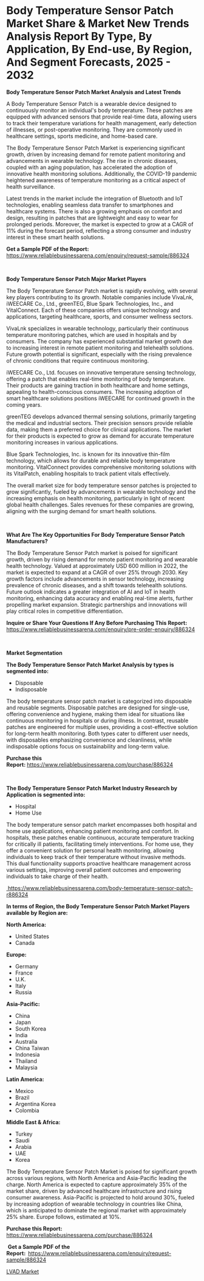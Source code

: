<p><h1>Body Temperature Sensor Patch Market Share & Market New Trends Analysis Report By Type, By Application, By End-use, By Region, And Segment Forecasts, 2025 - 2032</h1></p><p><strong>Body Temperature Sensor Patch Market Analysis and Latest Trends</strong></p>
<p><p>A Body Temperature Sensor Patch is a wearable device designed to continuously monitor an individual's body temperature. These patches are equipped with advanced sensors that provide real-time data, allowing users to track their temperature variations for health management, early detection of illnesses, or post-operative monitoring. They are commonly used in healthcare settings, sports medicine, and home-based care.</p><p>The Body Temperature Sensor Patch Market is experiencing significant growth, driven by increasing demand for remote patient monitoring and advancements in wearable technology. The rise in chronic diseases, coupled with an aging population, has accelerated the adoption of innovative health monitoring solutions. Additionally, the COVID-19 pandemic heightened awareness of temperature monitoring as a critical aspect of health surveillance.</p><p>Latest trends in the market include the integration of Bluetooth and IoT technologies, enabling seamless data transfer to smartphones and healthcare systems. There is also a growing emphasis on comfort and design, resulting in patches that are lightweight and easy to wear for prolonged periods. Moreover, the market is expected to grow at a CAGR of 11% during the forecast period, reflecting a strong consumer and industry interest in these smart health solutions.</p></p>
<p><strong>Get a Sample PDF of the Report:&nbsp;</strong> <a href="https://www.reliablebusinessarena.com/enquiry/request-sample/886324?utm_campaign=2133&utm_medium=2&utm_source=Github&utm_content=ia&utm_term=03032025&utm_id=body-temperature-sensor-patch">https://www.reliablebusinessarena.com/enquiry/request-sample/886324</a></p>
<p>&nbsp;</p>
<p><strong>Body Temperature Sensor Patch Major Market Players</strong></p>
<p><p>The Body Temperature Sensor Patch market is rapidly evolving, with several key players contributing to its growth. Notable companies include VivaLnk, iWEECARE Co., Ltd., greenTEG, Blue Spark Technologies, Inc., and VitalConnect. Each of these companies offers unique technology and applications, targeting healthcare, sports, and consumer wellness sectors.</p><p>VivaLnk specializes in wearable technology, particularly their continuous temperature monitoring patches, which are used in hospitals and by consumers. The company has experienced substantial market growth due to increasing interest in remote patient monitoring and telehealth solutions. Future growth potential is significant, especially with the rising prevalence of chronic conditions that require continuous monitoring.</p><p>iWEECARE Co., Ltd. focuses on innovative temperature sensing technology, offering a patch that enables real-time monitoring of body temperature. Their products are gaining traction in both healthcare and home settings, appealing to health-conscious consumers. The increasing adoption of smart healthcare solutions positions iWEECARE for continued growth in the coming years.</p><p>greenTEG develops advanced thermal sensing solutions, primarily targeting the medical and industrial sectors. Their precision sensors provide reliable data, making them a preferred choice for clinical applications. The market for their products is expected to grow as demand for accurate temperature monitoring increases in various applications.</p><p>Blue Spark Technologies, Inc. is known for its innovative thin-film technology, which allows for durable and reliable body temperature monitoring. VitalConnect provides comprehensive monitoring solutions with its VitalPatch, enabling hospitals to track patient vitals effectively. </p><p>The overall market size for body temperature sensor patches is projected to grow significantly, fueled by advancements in wearable technology and the increasing emphasis on health monitoring, particularly in light of recent global health challenges. Sales revenues for these companies are growing, aligning with the surging demand for smart health solutions.</p></p>
<p>&nbsp;</p>
<p><strong>What Are The Key Opportunities For Body Temperature Sensor Patch Manufacturers?</strong></p>
<p><p>The Body Temperature Sensor Patch market is poised for significant growth, driven by rising demand for remote patient monitoring and wearable health technology. Valued at approximately USD 600 million in 2022, the market is expected to expand at a CAGR of over 25% through 2030. Key growth factors include advancements in sensor technology, increasing prevalence of chronic diseases, and a shift towards telehealth solutions. Future outlook indicates a greater integration of AI and IoT in health monitoring, enhancing data accuracy and enabling real-time alerts, further propelling market expansion. Strategic partnerships and innovations will play critical roles in competitive differentiation.</p></p>
<p><strong>Inquire or Share Your Questions If Any Before Purchasing This Report:</strong> <a href="https://www.reliablebusinessarena.com/enquiry/pre-order-enquiry/886324?utm_campaign=2133&utm_medium=2&utm_source=Github&utm_content=ia&utm_term=03032025&utm_id=body-temperature-sensor-patch">https://www.reliablebusinessarena.com/enquiry/pre-order-enquiry/886324</a></p>
<p>&nbsp;</p>
<p><strong>Market Segmentation</strong></p>
<p><strong>The Body Temperature Sensor Patch Market Analysis by types is segmented into:</strong></p>
<p><ul><li>Disposable</li><li>Indisposable</li></ul></p>
<p><p>The body temperature sensor patch market is categorized into disposable and reusable segments. Disposable patches are designed for single-use, offering convenience and hygiene, making them ideal for situations like continuous monitoring in hospitals or during illness. In contrast, reusable patches are engineered for multiple uses, providing a cost-effective solution for long-term health monitoring. Both types cater to different user needs, with disposables emphasizing convenience and cleanliness, while indisposable options focus on sustainability and long-term value.</p></p>
<p><strong>Purchase this Report:&nbsp;</strong><a href="https://www.reliablebusinessarena.com/purchase/886324?utm_campaign=2133&utm_medium=2&utm_source=Github&utm_content=ia&utm_term=03032025&utm_id=body-temperature-sensor-patch">https://www.reliablebusinessarena.com/purchase/886324</a></p>
<p>&nbsp;</p>
<p><strong>The Body Temperature Sensor Patch Market Industry Research by Application is segmented into:</strong></p>
<p><ul><li>Hospital</li><li>Home Use</li></ul></p>
<p><p>The body temperature sensor patch market encompasses both hospital and home use applications, enhancing patient monitoring and comfort. In hospitals, these patches enable continuous, accurate temperature tracking for critically ill patients, facilitating timely interventions. For home use, they offer a convenient solution for personal health monitoring, allowing individuals to keep track of their temperature without invasive methods. This dual functionality supports proactive healthcare management across various settings, improving overall patient outcomes and empowering individuals to take charge of their health.</p></p>
<p><a href="https://www.reliablebusinessarena.com/body-temperature-sensor-patch-r886324?utm_campaign=2133&utm_medium=2&utm_source=Github&utm_content=ia&utm_term=03032025&utm_id=body-temperature-sensor-patch">&nbsp;https://www.reliablebusinessarena.com/body-temperature-sensor-patch-r886324</a></p>
<p><strong>In terms of Region, the Body Temperature Sensor Patch Market Players available by Region are:</strong></p>
<p>
    <p> <strong> North America: </strong>
        <ul>
            <li>United States</li>
            <li>Canada</li>
        </ul>
        </p> 
    <p> <strong> Europe: </strong>
        <ul>
            <li>Germany</li>
            <li>France</li>
            <li>U.K.</li>
            <li>Italy</li>
            <li>Russia</li>
        </ul>
        </p> 
    <p> <strong> Asia-Pacific: </strong>
        <ul>
            <li>China</li>
            <li>Japan</li>
            <li>South Korea</li>
            <li>India</li>
            <li>Australia</li>
            <li>China Taiwan</li>
            <li>Indonesia</li>
            <li>Thailand</li>
            <li>Malaysia</li>
        </ul>
        </p> 
    <p> <strong> Latin America: </strong>
        <ul>
            <li>Mexico</li>
            <li>Brazil</li>
            <li>Argentina Korea</li>
            <li>Colombia</li>
        </ul>
        </p> 
    <p> <strong> Middle East & Africa: </strong>
        <ul>
            <li>Turkey</li>
            <li>Saudi</li>
            <li>Arabia</li>
            <li>UAE</li>
            <li>Korea</li>
        </ul>
    </p>
    </p>
<p><p>The Body Temperature Sensor Patch Market is poised for significant growth across various regions, with North America and Asia-Pacific leading the charge. North America is expected to capture approximately 35% of the market share, driven by advanced healthcare infrastructure and rising consumer awareness. Asia-Pacific is projected to hold around 30%, fueled by increasing adoption of wearable technology in countries like China, which is anticipated to dominate the regional market with approximately 25% share. Europe follows, estimated at 10%.</p></p>
<p><strong>Purchase this Report: </strong><a href="https://www.reliablebusinessarena.com/purchase/886324?utm_campaign=2133&utm_medium=2&utm_source=Github&utm_content=ia&utm_term=03032025&utm_id=body-temperature-sensor-patch">https://www.reliablebusinessarena.com/purchase/886324</a></p>
<p>&nbsp;<strong>Get a Sample PDF of the Report:&nbsp;&nbsp;</strong><a href="https://www.reliablebusinessarena.com/enquiry/request-sample/886324?utm_campaign=2133&utm_medium=2&utm_source=Github&utm_content=ia&utm_term=03032025&utm_id=body-temperature-sensor-patch">https://www.reliablebusinessarena.com/enquiry/request-sample/886324</a></p>
<p><strong></strong></p>
<p><p><a href="https://github.com/AKSHATREPORTPRIME/Market-Research-Report-List-7/blob/main/lvad-market.md?utm_campaign=2133&utm_medium=2&utm_source=Github&utm_content=ia&utm_term=03032025&utm_id=body-temperature-sensor-patch">LVAD Market</a></p></p>